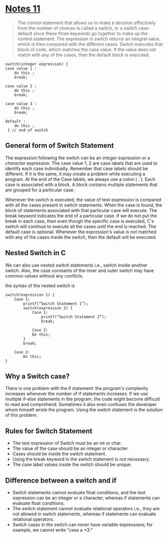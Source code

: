 # [Notes 11](https://codewithharry.com/videos/c-language-tutorials-in-hindi-11)

>The control statement that allows us to make a decision effectively from the number of choices is called a switch, or a switch case-default since these three keywords go together to make up the control statement. The expression in switch returns an integral value, which is then compared with the different cases. Switch executes that block of code, which matches the case value. If the value does not match with any of the cases, then the default block is executed.
```
switch(integer expression) {  
case value 1 :   
    do this ;
    break;

case value 2 :  
    do this ;  
    break;

case value 3 :   
    do this ;
    break;

default :   
    do this ;
 } // end of switch
 ```
## General form of Switch Statement
The expression following the switch can be an *integer* expression or a *character* expression. The case value 1, 2 are case labels that are used to identify each case individually. Remember that case labels should be different. If it is the same, it may create a problem while executing a program. At the end of the Case labels, we always use a colon ( : ). Each case is associated with a block. A block contains multiple statements that are grouped for a particular case.

Whenever the switch is executed, the value of test-expression is compared with all the cases present in switch statements. When the case is found, the block of statements associated with that particular case will execute. The break keyword indicates the end of a particular case. If we do not put the break in each case, then even though the specific case is executed, C's switch will continue to execute all the cases until the end is reached. The default case is optional. Whenever the expression's value is not matched with any of the cases inside the switch, then the default will be executed. 

## Nested Switch in C
We can also use nested switch statements i.e., switch inside another switch. Also, the case constants of the inner and outer switch may have common values without any conflicts.

the syntax of the nested switch is
```
switch(expression 1) {
    Case 1:
        printf(“Switch Statement 1”);
        switch(expression 2) {
            Case 1:
                printf(“Switch Statement 2”);
                break;

            Case 2:
            Do this;
        }
        break;

    Case 2:
        Do this;
}
```
## Why a Switch case?
There is one problem with the if statement: the program's complexity increases whenever the number of if statements increases. If we use multiple if-else statements in the program, the code might become difficult to read and comprehend. Sometimes it also even confuses the developer whom himself wrote the program. Using the switch statement is the solution of this problem.

## Rules for Switch Statement

- The test expression of Switch must be an int or char.  
- The value of the case should be an integer or character.  
- Cases should be inside the switch statement.  
- Using the break keyword in the switch statement is not necessary.  
- The case label values inside the switch should be unique. 

## Difference between a switch and if
- Switch statements cannot evaluate float conditions, and the test expression can be an integer or a character, whereas if statements can evaluate float conditions.   
- The switch statement cannot evaluate relational operators i.e., they are not allowed in switch statements, whereas if statements can evaluate relational operators.
- Switch cases in the switch can never have variable expressions; for example, we cannot write "case a +3:" 